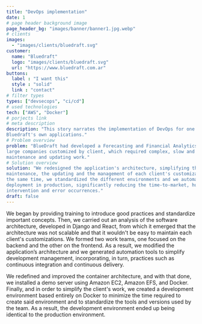 ```yaml
---
title: "DevOps implementation"
date: 1
# page header background image
page_header_bg: "images/banner/banner1.jpg.webp"
# clients
images: 
  - "images/clients/bluedraft.svg"
customer:
  name: "Bluedraft"
  logo: "images/clients/bluedraft.svg"
  url: "https://www.bluedraft.com.ar"
buttons:
  label : "I want this"
  style : "solid"
  link : "contact"
# filter types
types: ["devsecops", "ci/cd"]
# used technologies
tech: ["AWS", "Docker"]
# porjects link
# meta description
description: "This story narrates the implementation of DevOps for one of
Bluedraft's own applications."
# Problem overview
problem: "BlueDraft had developed a Forecasting and Financial Analytics tool for
large companies customized by client, which required complex, slow and expensive
maintenance and updating work."
# Solution overview
solution: "We redesigned the application's architecture, simplifying the
maintenance, the updating and the management of each client's customizations. At
the same time, we standardized the different environments and we automated the
deployment in production, significantly reducing the time-to-market, human
intervention and error occurrences."
draft: false
---
```


We began by providing training to introduce good practices and standardize
important concepts. Then, we carried out an analysis of the software
architecture, developed in Django and React, from which it emerged that the
architecture was not scalable and that it wouldn't be easy to maintain each
client's customizations. We formed two work teams, one focused on the backend
and the other on the frontend. As a result, we modified the application’s
architecture and we generated automation tools to simplify development
management, incorporating, in turn, practices such as continuous integration and
continuous delivery.

We redefined and improved the container architecture, and with that done, we
installed a demo server using Amazon EC2, Amazon EFS, and Docker. Finally, and
in order to simplify the client's work, we created a development environment
based entirely on Docker to minimize the time required to create said
environment and to standardize the tools and versions used by the team. As a
result, the development environment ended up being identical to the production
environment.
